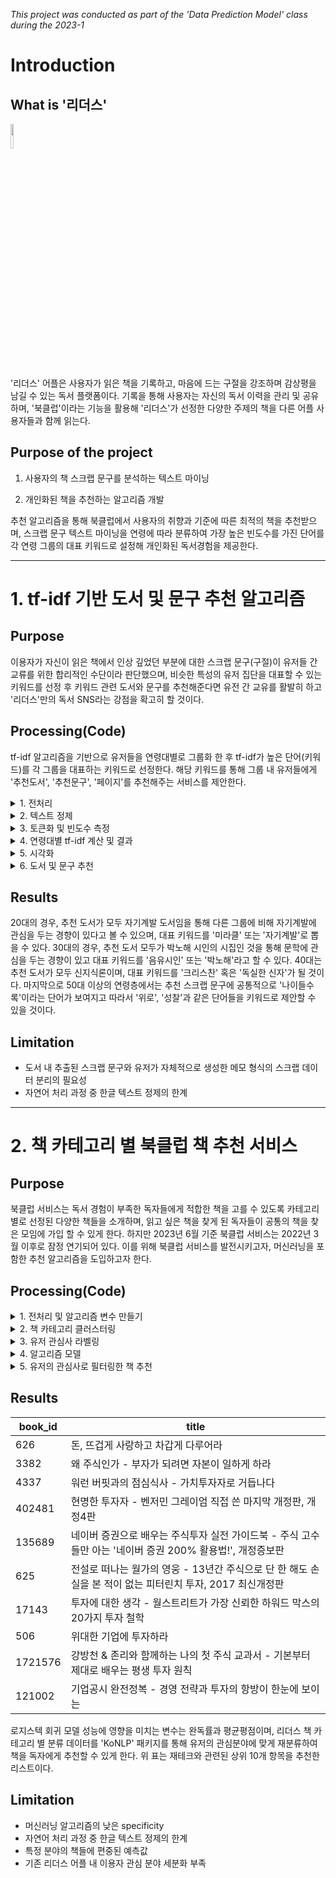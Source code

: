 *This project was conducted as part of the 'Data Prediction Model' class during the 2023-1*

# Introduction 

## What is '리더스' 

<img src="https://github.com/Rukkha1024/Improving-Readers-App-Recommendations-with-ML-Analysis/assets/128712657/c7b71d73-baf5-4b3d-9474-6b770356b249" width="10%" height="10%"></img>

'리더스' 어플은 사용자가 읽은 책을 기록하고, 마음에 드는 구절을 강조하며 감상평을 남길 수 있는 독서 플랫폼이다. 기록을 통해 사용자는 자신의 독서 이력을 관리 및 공유하며, '북클럽'이라는 기능을 활용해 '리더스'가 선정한 다양한 주제의 책을 다른 어플 사용자들과 함께 읽는다. 


## Purpose of the project 

1. 사용자의 책 스크랩 문구를 분석하는 텍스트 마이닝 

2. 개인화된 책을 추천하는 알고리즘 개발 

추천 알고리즘을 통해 북클럽에서 사용자의 취향과 기준에 따른 최적의 책을 추천받으며, 스크랩 문구 텍스트 마이닝을 연령에 따라 분류하여 가장 높은 빈도수를 가진 단어를 각 연령 그룹의 대표 키워드로 설정해 개인화된 독서경험을 제공한다. 

---

# 1. tf-idf 기반 도서 및 문구 추천 알고리즘 

## Purpose 

이용자가 자신이 읽은 책에서 인상 깊었던 부분에 대한 스크랩 문구(구절)이 유저들 간 교류를 위한 합리적인 수단이라 판단했으며, 비슷한 특성의 유저 집단을 대표할 수 있는 키워드를 선정 후 키워드 관련 도서와 문구를 추천해준다면 유전 간 교유를 활발히 하고 '리더스'만의 독서 SNS라는 강점을 확고히 할 것이다. 




## Processing(Code)

tf-idf 알고리즘을 기반으로 유저들을 연령대별로 그룹화 한 후 tf-idf가 높은 단어(키워드)를 각 그룹을 대표하는 키워드로 선정한다. 해당 키워드를 통해 그룹 내 유저들에게 '추천도서', '추천문구', '페이지'를 추천해주는 서비스를 제안한다. 

<details> 

<summary> 1. 전처리 </summary>

``` R
library(readxl)
library(dplyr)
library(stringr)
library(KoNLP)
library(tidyr)
library(tidytext)
library(ggplot2)

# 데이터셋 불러오기
scrap <- read_excel("08_scrap.xlsx")
user <- read_excel("01_user.xlsx")
user_book <- read_excel("04_user_book.xlsx")
book <- read_excel("05_book.xlsx")


# 중복된 book_id와 id를 title로 변경
scrap <- scrap %>%
  inner_join(book %>% distinct(id, title), by = c("book_id" = "id")) %>%
  select(-book_id) %>%
  rename(book_title = title)

# book_id를 기준으로 도서의 평점이 4 이상인 도서만 필터링
filtered_books <- user_book %>% dplyr::filter(rate >= 4)

# 중복 id를 기준으로 유저의 나이, content를 필터링하여 age_content 변수에 저장
age_content <- scrap %>% 
  inner_join(user, by = "user_id") %>% 
  select(age = birth_year, content, book_title, page) %>% 
  mutate(age = as.numeric(format(Sys.Date(), "%Y")) - as.numeric(age) + 1)

# 결측치 제거 및 20세 미만 값 제거
age_content <- na.omit(age_content)
age_content <- age_content %>% dplyr::filter(age > 20)

# 전체 데이터의 40%만 랜덤 추출
set.seed(123)
sample_age_content <- age_content %>% sample_frac(0.4)
```
</details>

<details> 

<summary> 2. 텍스트 정제 </summary>

``` R 
# 한글 아닌 글자 및 모든 특수문자와 이모티콘 공백으로 변경
sample_age_content$content <- str_replace_all(sample_age_content$content, 
                                            "[^[:alpha:]ㄱ-ㅎㅏ-ㅣ가-힣]", " ")
sample_age_content$content <- str_squish(sample_age_content$content)

# 영어와 러시아어를 제거하는 함수 정의
remove_english_and_russian <- function(text) {
  str_replace_all(text, "[a-zA-Zа-яА-Я]", "")
}

# 'ㅡ'와 단일한 자음과 모음 및 한자를 제거하는 함수 정의
remove_dash <- function(text) {
  pattern <- "[-ㅋㅎㅠㅡㅜ\u4E00-\u9FFF]"
  str_replace_all(text, pattern, "")
}

# 조사 제거하는 함수 정의
remove_particles <- function(text) {
  str_replace_all(text, "\\s[은는이가을를과와\\s]", " ")
}

# "content" 열에서 불필요한 문자 제거
sample_age_content$content <- sapply(sample_age_content$content, 
                                     remove_english_and_russian)
sample_age_content$content <- sapply(sample_age_content$content, remove_dash)
sample_age_content$content <- sapply(sample_age_content$content, remove_particles)
sample_age_content$content <- str_squish(sample_age_content$content)

``` 

</details> 

<details> 

<summary>  3. 토큰화 및 빈도수 측정  </summary>

``` R 
# 명사 추출 후 토큰화 
noun_tokenizer <- function(x) {
  words <- unlist(extractNoun(x))
  words <- setdiff(words, c("교보", "교보에서","을","를",
                            "은","는","이","가")) 
  paste(words, collapse = " ")
}

# "content"에 대해서 명사를 추출하고 "nouns" 열을 생성
sample_age_content <- sample_age_content %>%
  mutate(nouns = sapply(content, noun_tokenizer))

# "nouns" 열의 내용을 기준으로 토큰화
output <- sample_age_content %>%
  unnest_tokens(word, nouns)

# 결과 확인
print(output$word)

# 토큰화된 명사들의 빈도수
word_frequency <- output %>%
  count(word, sort = TRUE) %>% # 단어 빈도 구해 내림차순 정렬
  dplyr::filter(nchar(word) > 1) # 두 글자 이상만 남기기

# 결과 확인
print(word_frequency)


``` 

</details> 

<details> 

<summary>  4. 연령대별 tf-idf 계산 및 결과   </summary>

``` R 
# 연대 변수 추가
output <- output %>%
  mutate(age_group = case_when(
    age >= 20 & age < 30 ~ "20대",
    age >= 30 & age < 40 ~ "30대",
    age >= 40 & age < 50 ~ "40대",
    age >= 50 ~ "50대 이상",
  ))

# 단어 빈도수 연령별로 정렬
word_frequency <- output %>%
  count(age_group, word, sort = TRUE) %>%
  dplyr::filter(nchar(word) > 1)

# 연령별 Tf-idf 계산
word_tfidf <- word_frequency %>%
  bind_tf_idf(word, age_group, n)

# Tf-idf를 기준으로 내림차순 정렬
sorted_word_tfidf <- word_tfidf %>%
  arrange(desc(tf_idf))

# 연령대별 Tf-idf 확인
sorted_word_tfidf[sorted_word_tfidf$age_group=='20대',]
sorted_word_tfidf[sorted_word_tfidf$age_group=='30대',]
sorted_word_tfidf[sorted_word_tfidf$age_group=='40대',]
sorted_word_tfidf[sorted_word_tfidf$age_group=='50대 이상',]


``` 

</details> 


<details> 

<summary>  5. 시각화   </summary>

``` R 
# 시각화
ggplot(top_words, aes(x = reorder_within(word, tf_idf, age_group),
                      y = tf_idf,
                      fill = age_group)) +
  geom_col(show.legend = F) +
  coord_flip() +
  facet_wrap(~ age_group, scales = "free", ncol = 2) +
  scale_x_reordered() +
  labs(x = NULL)

``` 

</details> 

<details> 

<summary>  6. 도서 및 문구 추천   </summary>

``` R 
# 각 연령대별로 가장 높은 Tff 값을 가진 단어 선택
top_tfidf_words <- sorted_word_tfidf %>%
  group_by(age_group) %>%
  top_n(1, wt = tf_idf) %>%
  ungroup() %>%
  select(age_group, word) %>%
  arrange(age_group)

# 각 연령대에서 상위 단어를 포함하는 content, book_title, page 선택하는 함수
get_top_word_examples <- function(age_group, top_word, df, n = 3) {
  results <- df %>%
    dplyr::filter(age_group == age_group & grepl(top_word, content)) %>%
    sample_n(min(n, nrow(.))) %>%
    select(book_title, content, page)
  colnames(results) <- c("추천 도서", "추천 스크랩 문구", "페이지")
  return(results)
}

# 각 연령대별 결과 추출
results_20s <- get_top_word_examples("20대", 
                                     top_tfidf_words$word[top_tfidf_words$age_group == "20대"], 
                                     sample_age_content)

results_30s <- get_top_word_examples("30대", 
                                     top_tfidf_words$word[top_tfidf_words$age_group == "30대"], 
                                     sample_age_content)

results_40s <- get_top_word_examples("40대", 
                                     top_tfidf_words$word[top_tfidf_words$age_group == "40대"], 
                                     sample_age_content)

results_50s <- get_top_word_examples("50대 이상", 
                                     top_tfidf_words$word[top_tfidf_words$age_group == "50대 이상"], 
                                     sample_age_content)

# 연령별 top 키워드 추천 문구, 도서, 페이지 추천 (3쌍씩)
print(results_20s)
print(results_30s)
print(results_40s)
print(results_50s)

``` 

</details> 


## Results 

20대의 경우, 추천 도서가 모두 자기계발 도서임을 통해 다른 그룹에 비해 자기계발에 관심을 두는 경향이 있다고 볼 수 있으며, 대표 키워드를 '미라클' 또는 '자기계발'로 뽑을 수 있다. 30대의 경우, 추천 도서 모두가 박노해 시인의 시집인 것을 통해 문학에 관심을 두는 경향이 있고 대표 키워드를 '음유시인' 또는 '박노해'라고 할 수 있다. 40대는 추천 도서가 모두 신지식론이며, 대표 키워드를 '크리스찬' 혹은 '독실한 신자'가 될 것이다. 마지막으로 50대 이상의 연령층에서는 추천 스크랩 문구에 공통적으로 '나이들수록'이라는 단어가 보여지고 따라서 '위로', '성찰'과 같은 단어들을 키워드로 제안할 수 있을 것이다. 


## Limitation 

- 도서 내 추출된 스크랩 문구와 유저가 자체적으로 생성한 메모 형식의 스크랩 데이터 분리의 필요성 
- 자연어 처리 과정 중 한글 텍스트 정제의 한계 

---

# 2. 책 카테고리 별 북클럽 책 추천 서비스 

## Purpose 

북클럽 서비스는 독서 경험이 부족한 독자들에게 적합한 책을 고를 수 있도록 카테고리 별로 선정된 다양한 책들을 소개하며, 읽고 싶은 책을 찾게 된 독자들이 공통의 책을 찾은 모임에 가입 할 수 있게 한다. 하지만 2023년 6월 기준 북클럽 서비스는 2022년 3월 이후로 잠정 연기되어 있다. 이를 위해 북클럽 서비스를 발전시키고자, 머신러닝을 포함한 추천 알고리즘을 도입하고자 한다. 



## Processing(Code)


<details> 


<summary> 1. 전처리 및 알고리즘 변수 만들기  </summary>


``` R
library(readr)
library(readxl)
library(VIM)
library(caret)
library(glmnet)

# Data Import ##################################################################
user <- read_excel("01_user.xlsx")
user_cat <- read_excel("02_user_cat.xlsx")
follow <- read_excel("03_follow.xlsx")
user_book <- read_excel("04_user_book.xlsx")
book <- read_excel("05_book.xlsx")
book_cat <- read_excel("06_book_cat.xlsx")
cat <- read_excel("07_cat.xlsx")
scrap <- read_excel("08_scrap.xlsx")
book_book.club <- read_excel("book_bookclub.xlsx")

# book_cat과 cat을 book_category_id를 기준으로 합친다 ------
A <- inner_join(book_cat,cat,by='book_category_id')
A

# book_id 별로 그룹해서 모든 카테고리를 하나의 행으로 만든다:cat_one.row  -----
# Merge the data in 'name', 'depth_1' to 'depth_5' columns
result <- A %>% select(-book_category_id) %>%
  group_by(book_id) %>% 
  mutate(final_columns = paste(name, depth_1, depth_2, depth_3, depth_4, depth_5, sep = "/")) %>%
  select(book_id, final_columns)

merged_result <- result %>%
  group_by(book_id) %>%
  summarise(final_columns = paste(final_columns, collapse = "/"))

cat_one.row <- merged_result %>%
  mutate(final_columns = gsub("/NA", "", final_columns)) %>% 
  mutate(final_columns = gsub(">", "", final_columns)) %>% 
  mutate(final_columns = gsub("/", " ", final_columns))

# cat_one.row + book: merge_2 ------
# 영어로 된 책 제거
book <- subset(book, !grepl("[a-zA-Z]", title))
names(book)[1] = ('book_id')

# 출판사 별로 책 개수 세기
publisher_num <- book %>% group_by(publisher) %>% 
  mutate(publisher_num = n_distinct(book_id)) %>% ungroup()

merge_2 <- inner_join(publisher_num,cat_one.row,by='book_id')
merge_2 <- merge_2 %>% select(book_id, page, final_columns, publisher_num)


# user_book + cat_one.row + book: merge_3 ####
# 각 도서별로 status 비율을 구해서 합침 
# Count read_status occurrences within each book_id
status_counts <- user_book %>%
  group_by(book_id, read_status) %>%
  summarise(count = n()) %>%
  ungroup()

# Calculate ratios of read_status by book_id
status_ratios <- status_counts %>%
  group_by(book_id) %>%
  mutate(ratio = count / sum(count)) %>%
  ungroup()

status_ratios_wide <- 
  status_ratios %>% 
  spread(key = read_status, value=ratio) %>% 
  replace_na(list(READ_STATUS_BEFORE = 0, READ_STATUS_ING = 0, READ_STATUS_DONE = 0, READ_STATUS_PAUSE = 0)) %>%
  select(book_id, READ_STATUS_BEFORE, READ_STATUS_ING, READ_STATUS_DONE, READ_STATUS_PAUSE) %>% 
  group_by(book_id) %>% 
  summarise(READ_STATUS_BEFORE = max(READ_STATUS_BEFORE),
            READ_STATUS_ING = max(READ_STATUS_ING),
            READ_STATUS_DONE = max(READ_STATUS_DONE),
            READ_STATUS_PAUSE = max(READ_STATUS_PAUSE))



# 전체 책들의 평균 평점, 평점 준 인원, 책장에 담은 인원
book_all <- inner_join(book, user_book, by='book_id', multiple='all')

# 책장에 담은 인원의 수

count_user_lab <- book_all %>% 
  group_by(book_id) %>% 
  summarise(count_user = n_distinct(user_id))

# 평점 평균, 평균 준 사람의 수
rate_lab <- book_all %>%
  dplyr::filter(!is.na(rate), rate > 0) %>%
  group_by(book_id) %>%
  summarise(avg_rate = mean(rate), 
            book_rating_user = n_distinct(user_id))

# count_user_lab + rate_lab: book_all_merged
book_all_merged <- left_join(count_user_lab, rate_lab, by='book_id')

# status_ratios_wide + book_all_merged
mereged <- inner_join(status_ratios_wide, book_all_merged, by='book_id')

# merge
merge_3 <- inner_join(merge_2, mereged, by='book_id')

# 책 별 스크랩 수
scrap_num <- scrap %>% group_by(book_id) %>% 
  summarise(scrap_num = n_distinct(content))

merge_4 <- full_join(merge_3, scrap_num, by = 'book_id')
merge_4$scrap_num[is.na(merge_4$scrap_num)] <- 0

```
</details>


<details> 

<summary> 2. 책 카테고리 클러스터링 </summary>

```R
library(stringr)
library(textclean)
library(tidytext)
library(KoNLP)
library(tm)
library(topicmodels)
library(writexl)
library(ldatuning)  

raw_genre <- read.csv('cat_one.row.csv')
str(raw_genre)


genre <- raw_genre %>% 
  select(final_columns) %>% 
  mutate(final_columns = str_replace_all(final_columns, "[^가-힣]", " "),
         final_columns = str_squish(final_columns),
         id = raw_genre$book_id)
glimpse(genre)
load("genre.RData")

#----------------------------------------------------------------
# 토큰화 하기
# 1. 형태소 분석기를 이용해 품사 기준으로 토큰화하기
library(tidytext)
library(KoNLP)
load("genre_pos.RData")
genre_pos <- genre %>% 
  unnest_tokens(input = final_columns,
                output = word,
                token = extractNoun,
                drop = F) %>% 
  dplyr::filter(str_count(word)>1)
head(genre_pos)

# 빈도 높은 단어 제거
# 빈도 수 설정을 위해 함수 생성
calculate_dim <- function(n_value) {
  lab <- genre_pos %>% 
    add_count(word) %>% 
    dplyr::filter(n <= n_value) %>% 
    select(-n)
  
  lab_count_word <- lab %>% 
    add_count(word)
  
  lab_count_word_doc <- lab_count_word %>% count(id, word, sort=T)
  
  lab_dtm_comment <- lab_count_word_doc %>%
    cast_dtm(document = id, term = word, value = n)
  
  lab_lda_model <- LDA(lab_dtm_comment,
                       k = 2,
                       method = "Gibbs",
                       control = list(seed = 223))
  
  lab_doc_topic <- tidy(lab_lda_model, matrix = "gamma")
  
  lab_doc_class <- lab_doc_topic %>%
    group_by(document) %>%
    slice_max(gamma, n = 1)
  
  lab_doc_class <- lab_doc_class %>% 
    ungroup() %>%
    mutate(lab_doc_class = as.integer(document))
  
  return(dim(lab_doc_class))
}

calculate_dim(10000)

n_values <- seq(1000, 20000, by = 1000)

dim_values <- sapply(n_values, calculate_dim)
dim_1000.20000 <- dim_values
# 5000으로 설정 시 book_id 개수가 89348개로 줄어듬. 5000개를 기준으로 해서 필터링

lab <- genre_pos %>% 
  add_count(word) %>% 
  dplyr::filter(n <= 9000) %>% 
  select(-n)
str(lab)
lab %>% select(id, word) %>% head

#-------------------------------------------------------------------------------
# 단어 빈도 세기
library(tm)
lab_count_word <- lab %>% 
  add_count(word)
str(lab_count_word)

# 문서별 단어 빈도 구하기
lab_count_word_doc <- lab_count_word %>% count(id, word, sort=T)
head(lab_count_word_doc)

#-------------------------------------------------------------------------------
# DTM 만들기
lab_dtm_comment_5000 <- lab_count_word_doc %>%
  cast_dtm(document = id, term = word, value = n)
lab_dtm_comment_5000
# save(lab_dtm_comment_5000, file = 'lab_dtm_comment.RData')
# load('lab_dtm_comment.RData')

# LDA 모델: number of topics - k
library(topicmodels)
lab_lda_model <- LDA(lab_dtm_comment_5000,
                 k = 130,
                 method = "Gibbs",
                 control = list(seed = 223))
# save(lab_lda_model, file = 'lab_lda_model.RData')
# load('lab_lda_model.RData')
glimpse(lab_lda_model)

#-------------------------------------------------------------------------------
# 최적의 토픽 수 도출
# 하이퍼 파라미터 튜닝으로 토픽 수 정하기
# 1. 토픽 수 바꿔가며 LDA 모델 여러개 만들기
library(ldatuning)  
# load('lab_dtm_comment.RData')
lab_models <- FindTopicsNumber(dtm = lab_dtm_comment_5000, 
                               topics = 50:180,
                               return_models = T,
                               control = list(seed = 1234))
# save(lab_models,file = 'lab_models.RData')
load('lab_models.RData')

lab_models_for_appropriate_topics <- lab_models %>%
  select(topics, Griffiths2004)
lab_models_for_appropriate_topics

# 2. 최적의 토픽 수 정하기
FindTopicsNumber_plot(lab_models)

#-------------------------------------------------------------------------------
# 토픽별 단어 확률, beta 추출하기
lab_term_topic <- tidy(lab_lda_model, matrix = 'beta')

# 토픽별 book_id 빈도 구하기
lab_count_topic <- lab_doc_class %>% count(topic)
write.csv(lab_count_topic, file = 'lab_count_topic.csv',fileEncoding = 'UTF-8')


# 모든 토픽의 주요 단어 살펴보기
terms(lab_lda_model, 20) %>%
  data.frame()                  -> lab_topic_20words
write_xlsx(lab_topic_20words, 'lab_topic_20words.xlsx')

#-------------------------------------------------------------------------------
# 문서별 확률이 가장 높은 토픽으로 분류하기
# 문서별 토픽 확률 gamma 추출하기
lab_doc_topic <- tidy(lab_lda_model, matrix = "gamma")
lab_doc_topic
# 문서별로 확률이 가장 높은 토픽 추출하기
lab_doc_class <- lab_doc_topic %>%
  group_by(document) %>%
  slice_max(gamma, n = 1) %>% 
  ungroup %>% 
  mutate(lab_doc_class = as.integer(document))
lab_doc_class
```

</details> 


<details> 

<summary> 3. 유저 관심사 라벨링 </summary>

``` R 
# user_cat --------------------------------------------------------------------
str(user_cat)
glimpse(user_cat)
user_cat %>% distinct(title) %>% data.frame()

# Label encoding
user_cat$label <- factor(user_cat$title, 
                         levels = unique(user_cat$title), 
                         labels = 1:length(unique(user_cat$title)))

# Update the label column
# 습관 -> 종교
# 시 = 문학 / 다이어트 = 운동|레저 / 인공지능 = 데이터
# 목표달성 = 자기계발 / 영어 = 언어
# 기타: 원서, 만화, 라노벨 등
user_cat_label <- 
  user_cat %>%
  mutate(label = recode(
    label,
    "4" = "15",
    "5" = "22",
    "11" = "19",
    "13" = "12",
    "20" = "1"
  )) %>% as_tibble()

user_cat_label %>% select(title, label) %>% unique() %>% data.frame()

# topic clustering -------------------------------------------------------------
# topic 1과 93은 분류상 어려움으로 제거하였음
lab_topic <- read_csv("lab_topic.csv")
lab_topic <- lab_topic %>% select(topic, user_cate) %>% na.omit() %>% as.data.frame()

str(lab_doc_class)
glimpse(lab_doc_class)
lab_doc_class %>% distinct(topic) %>% as.data.frame()
topic_id <- lab_doc_class %>% select(topic, lab_doc_class) %>% as.data.frame()

# lab_topic, topic_id 병합
topic_label_id <- merge(lab_topic, topic_id, by='topic')
colnames(topic_label_id)[colnames(topic_label_id) == "user_cate"] <- "label"
colnames(topic_label_id)[colnames(topic_label_id) == "lab_doc_class"] <- "book_id"
head(topic_label_id)

# user_id랑 병합: b
user_cat_label$label <- as.numeric(user_cat_label$label)
user_cat_label <- user_cat_label[,-2]
b <- left_join(a, user_cat_label, by='label', multiple = 'all')
b <- b[,-2]
head(b)

# topic_label_id랑 모델 원본 데이터랑 결합(books_for_model)
label_books <- left_join(books_for_model, topic_label_id, by='book_id', multiple = 'all')


``` 

</details> 


<details> 

<summary> 4. 알고리즘 모델 </summary>

``` R 
# 카테고리 정보 제거 -----------------------------------------------------------
library(VIM)
readers_book <- merge_4[,-3]
readers_book <- na.omit(readers_book)
VIM::aggr(readers_book)

str(readers_book)
glimpse(readers_book)

# book_club 책들만 따로 떼어내기 -----------------------------------------------
# test_data = book_club_var
colnames(book_book.club)[1] <- 'book_id'
book_club <- book_book.club[,1]


book_club_var <- inner_join(book_club, readers_book,
                           by='book_id')
VIM::aggr(book_club_var)

# 교보문고 책들만 따로 떼어내기 ------------------------------------------------
# train data = kyobo_data
library(readr)
Kyobo_ALL <- read_csv("Kyobo_ALL.csv")
str(Kyobo_ALL)
library(readxl)
book <- read_excel("05_book.xlsx")
na.omit(book)
book$isbn13 <- as.numeric(book$isbn13)
kyobo <- inner_join(Kyobo_ALL, book, by = 'isbn13')
kyobo_unique <- kyobo[!duplicated(kyobo$isbn13), ]
kyobo_unique %>% view()

kyobo_data <- kyobo_unique[,3]
colnames(kyobo_data) <- 'book_id'

kyobo_var <- inner_join(kyobo_data, readers_book,
                           by='book_id')
VIM::aggr(kyobo_var)
kyobo_var

# label a dependent variable: 1,0 ----------------------------------------------------------
# 북클럽&교보문고 == 1, the others == 0
standard <- rbind(book_club_var, kyobo_var)
standard <- standard %>% mutate(var = 1)
non_standard <- readers_book %>% mutate(var = 0)

books_for_model <- rbind(standard, non_standard)
books_for_model$var <- as.factor(books_for_model$var)
# save(books_for_model, file = 'books_for_model.RData')
# load('books_for_model.RData')

# logistic linear regression model ------------------------------------------------------------
# model
library(caret)
library(glmnet)
set.seed(123)
splitIndex <- createDataPartition(books_for_model$var, p = 0.8, list=F)
train_set <- books_for_model[splitIndex, ]
test_set <- books_for_model[-splitIndex, ]

glm_model <- glm(formula = var~ page + READ_STATUS_BEFORE +
                   READ_STATUS_ING + READ_STATUS_DONE + READ_STATUS_PAUSE +
                   count_user + avg_rate + book_rating_user + 
                   scrap_num + publisher_num,
                 family = binomial, data = train_set)
summary(glm_model)
glm_model$coefficients

# Predict the model ------------------------------------------------------------
# predict
glm_pred <- predict(glm_model, newdata = test_set, type = 'response')

# Coerce glm_pred to a data frame
glm_pred_df <- as.data.frame(glm_pred)

# Add a new column for book_id from the test_set
glm_pred_df$book_id <- test_set$book_id

# Sort the data frame to see the top 10 results
top_results <- glm_pred_df %>% arrange(desc(glm_pred_df)) %>% head(10)
print(top_results)
book_id_title <- book %>% rename('book_id' = 'id') %>% select(book_id, title)
top10_results <- left_join(top_results,book_id_title, by = 'book_id', multiple='all')
top10_results

# Calculate the model-----------------------------------------------------------
# Load necessary libraries
library(pROC)

# Create ROC curve
roc_obj <- roc(test_set$var, glm_pred)
roc_obj
# Plot ROC curve
plot_obj <- plot(roc_obj, print.auc=TRUE, print.auc.cex=7)

# Predict class based on the threshold
glm_pred_class <- ifelse(glm_pred > 0.5, 1, 0)

# Convert to factor
glm_pred_class_factor <- as.factor(glm_pred_class)
test_var_factor <- as.factor(test_set$var)

# Create confusion matrix
cm <- confusionMatrix(glm_pred_class_factor, test_var_factor)
save(cm, file = 'cm.RData')
# Print the confusion matrix
print(cm$table)

# Precision, Recall, Sensitivity, Specificity, Accuracy can be extracted from the confusionMatrix object
precision <- cm$byClass['Pos Pred Value']
recall <- cm$byClass['Sensitivity']
specificity <- cm$byClass['Specificity']
accuracy <- cm$overall['Accuracy']

# Print metrics
cat("Precision: ", precision, "\n")
cat("Recall: ", recall, "\n")
cat("Sensitivity: ", recall, "\n") # recall and sensitivity are the same
cat("Specificity: ", specificity, "\n")
cat("Accuracy: ", accuracy, "\n")


``` 

</details> 

<details> 

<summary> 5. 유저의 관심사로 필터링한 책 추천 </summary>

``` R 
test_book <- 
  label_books %>% 
  dplyr::filter(label == 8) %>% 
  distinct(.,book_id,.keep_all=T) %>% 
  select(-topic, -label)

test_book_pred <- predict(glm_model, newdata = test_book, type = 'response')

# Coerce glm_pred to a data frame
test_book_pred <- as.data.frame(test_book_pred)

# Add a new column for book_id from the test_set
test_book_pred$book_id <- test_book$book_id

# Sort the data frame to see the top 10 results
top_results <- test_book_pred %>% arrange(desc(test_book_pred)) %>% head(10)

# top10 result와 책 제목 결합
book_id_title <- book %>% rename('book_id' = 'id') %>% select(book_id, title)
top10_results <- left_join(top_results,book_id_title, by = 'book_id', multiple='all')
top10_results



``` 

</details> 





## Results 

| book_id | title                                                             |
| ------- | ----------------------------------------------------------------- |
| 626     | 돈, 뜨겁게 사랑하고 차갑게 다루어라                                              |
| 3382    | 왜 주식인가 - 부자가 되려면 자본이 일하게 하라                                       |
| 4337    | 워런 버핏과의 점심식사 - 가치투자자로 거듭나다                                        |
| 402481  | 현명한 투자자 - 벤저민 그레이엄 직접 쓴 마지막 개정판, 개정4판                             |
| 135689  | 네이버 증권으로 배우는 주식투자 실전 가이드북 - 주식 고수들만 아는 '네이버 증권 200% 활용법!', 개정증보판  |
| 625     | 전설로 떠나는 월가의 영웅 - 13년간 주식으로 단 한 해도 손실을 본 적이 없는 피터린치 투자, 2017 최신개정판 |
| 17143   | 투자에 대한 생각 - 월스트리트가 가장 신뢰한 하워드 막스의 20가지 투자 철학                      |
| 506     | 위대한 기업에 투자하라                                                      |
| 1721576 | 강방천 & 존리와 함께하는 나의 첫 주식 교과서 - 기본부터 제대로 배우는 평생 투자 원칙                |
| 121002  | 기업공시 완전정복 - 경영 전략과 투자의 항방이 한눈에 보이는                                |

로지스텍 회귀 모델 성능에 영향을 미치는 변수는 완독률과 평균평점이며, 리더스 책 카테고리 별 분류 데이터를 'KoNLP' 패키지를 통해 유저의 관심분야에 맞게 재분류하여 책을 독자에게 추천할 수 있게 한다. 위 표는 재테크와 관련된 상위 10개 항목을 추천한 리스트이다. 



## Limitation 

- 머신러닝 알고리즘의 낮은 specificity 
- 자연어 처리 과정 중 한글 텍스트 정제의 한계 
- 특정 분야의 책들에 편중된 예측값 
- 기존 리더스 어플 내 이용자 관심 분야 세분화 부족 
